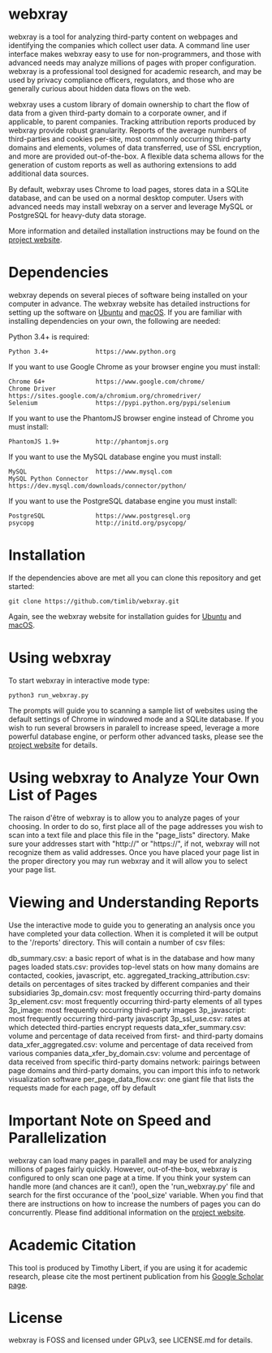 # webxray

webxray is a tool for analyzing third-party content on webpages and identifying the companies which collect user data.  A command line user interface makes webxray easy to use for non-programmers, and those with advanced needs may analyze millions of pages with proper configuration.  webxray is a professional tool designed for academic research, and may be used by privacy compliance officers, regulators, and those who are generally curious about hidden data flows on the web.

webxray uses a custom library of domain ownership to chart the flow of data from a given third-party domain to a corporate owner, and if applicable, to parent companies.  Tracking attribution reports produced by webxray provide robust granularity.  Reports of the average numbers of third-parties and cookies per-site, most commonly occurring third-party domains and elements, volumes of data transferred, use of SSL encryption, and more are provided out-of-the-box.  A flexible data schema allows for the generation of custom reports as well as authoring extensions to add additional data sources.

By default, webxray uses Chrome to load pages, stores data in a SQLite database, and can be used on a normal desktop computer.  Users with advanced needs may install webxray on a server and leverage MySQL or PostgreSQL for heavy-duty data storage.

More information and detailed installation instructions may be found on the [project website](http://webxray.org).

# Dependencies

webxray depends on several pieces of software being installed on your computer in advance.  The webxray website has detailed instructions for setting up the software on [Ubuntu](http://webxray.org/#ubuntu) and [macOS](http://webxray.org/#macos).  If you are familiar with installing dependencies on your own, the following are needed:

Python 3.4+ is required:

	Python 3.4+ 			https://www.python.org
	
If you want to use Google Chrome as your browser engine you must install:

	Chrome 64+				https://www.google.com/chrome/
	Chrome Driver			https://sites.google.com/a/chromium.org/chromedriver/
	Selenium				https://pypi.python.org/pypi/selenium
	
If you want to use the PhantomJS browser engine instead of Chrome you must install:
	
	PhantomJS 1.9+ 			http://phantomjs.org

If you want to use the MySQL database engine you must install:
	
	MySQL					https://www.mysql.com
	MySQL Python Connector	https://dev.mysql.com/downloads/connector/python/

If you want to use the PostgreSQL database engine you must install:
	
	PostgreSQL				https://www.postgresql.org
	psycopg					http://initd.org/psycopg/

# Installation

If the dependencies above are met all you can clone this repository and get started:

	git clone https://github.com/timlib/webxray.git

Again, see the webxray website for installation guides for [Ubuntu](http://webxray.org/#ubuntu) and [macOS](http://webxray.org/#macos).

# Using webxray

To start webxray in interactive mode type:

	python3 run_webxray.py

The prompts will guide you to scanning a sample list of websites using the default settings of Chrome in windowed mode and a SQLite database.  If you wish to run several browsers in paralell to increase speed, leverage a more powerful database engine, or perform other advanced tasks, please see the [project website](http://webxray.org/#advanced_options) for details.

# Using webxray to Analyze Your Own List of Pages

The raison d'être of webxray is to allow you to analyze pages of your choosing.  In order to do so, first place all of the page addresses you wish to scan into a text file and place this file in the "page_lists" directory.  Make sure your addresses start with "http://" or "https://", if not, webxray will not recognize them as valid addresses.  Once you have placed your page list in the proper directory you may run webxray and it will allow you to select your page list.

# Viewing and Understanding Reports

Use the interactive mode to guide you to generating an analysis once you have completed your data collection.  When it is completed it will be output to the '/reports' directory.  This will contain a number of csv files:

db\_summary.csv: a basic report of what is in the database and how many pages loaded
stats.csv: provides top-level stats on how many domains are contacted, cookies, javascript, etc.
aggregated\_tracking\_attribution.csv: details on percentages of sites tracked by different companies and their subsidiaries
3p\_domain.csv: most frequently occurring third-party domains
3p\_element.csv: most frequently occurring third-party elements of all types
3p\_image: most frequently occurring third-party images
3p\_javascript: most frequently occurring third-party javascript
3p\_ssl\_use.csv: rates at which detected third-parties encrypt requests
data\_xfer\_summary.csv: volume and percentage of data received from first- and third-party domains
data\_xfer\_aggregated.csv: volume and percentage of data received from various companies
data\_xfer\_by\_domain.csv: volume and percentage of data received from specific third-party domains
network: pairings between page domains and third-party domains, you can import this info to network visualization software
per\_page\_data\_flow.csv: one giant file that lists the requests made for each page, off by default

# Important Note on Speed and Parallelization

webxray can load many pages in parallell and may be used for analyzing millions of pages fairly quickly.  However, out-of-the-box, webxray is configured to only scan one page at a time.  If you think your system can handle more (and chances are it can!), open the 'run\_webxray.py' file and search for the first occurance of the 'pool\_size' variable.  When you find that there are instructions on how to increase the numbers of pages you can do concurrently.  Please find additional information on the [project website](http://webxray.org/#advanced_options).

# Academic Citation

This tool is produced by Timothy Libert, if you are using it for academic research, please cite the most pertinent publication from his [Google Scholar page](https://scholar.google.com/citations?user=pR9YdCcAAAAJ&hl=en&oi=ao).

# License

webxray is FOSS and licensed under GPLv3, see LICENSE.md for details.
